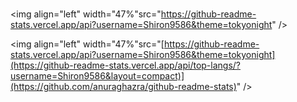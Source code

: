 # 
<img align="left"  width="47%"src="https://github-readme-stats.vercel.app/api?username=Shiron9586&theme=tokyonight" />

<img align="left"  width="47%"src="[https://github-readme-stats.vercel.app/api?username=Shiron9586&theme=tokyonight](https://github-readme-stats.vercel.app/api/top-langs/?username=Shiron9586&layout=compact)](https://github.com/anuraghazra/github-readme-stats)" />



